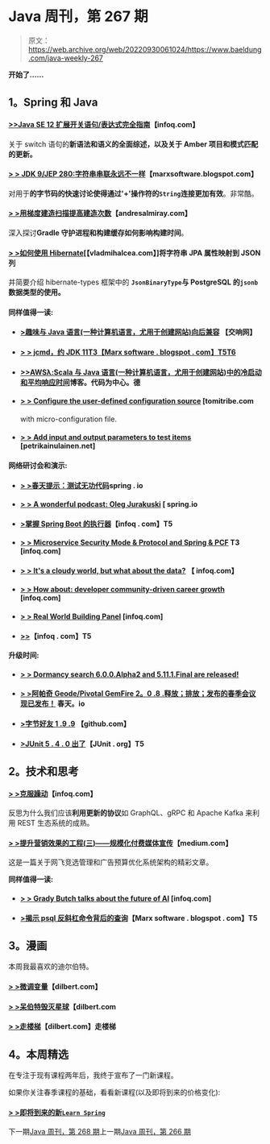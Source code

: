 # Java 周刊，第 267 期

> 原文：<https://web.archive.org/web/20220930061024/https://www.baeldung.com/java-weekly-267>

**开始了……**

## 1。Spring 和 Java

#### [**>>Java SE 12 扩展开关语句/表达式完全指南**](https://web.archive.org/web/20220625171214/https://www.infoq.com/articles/java-12-switch-expression?utm_campaign=infoq_content&utm_source=infoq&utm_medium=feed&utm_term=global)【infoq.com】

关于 switch 语句的**新语法和语义的全面综述，以及关于 Amber 项目和模式匹配的更新。**

#### [**> > JDK 9/JEP 280:字符串串联永远不一样**](https://web.archive.org/web/20220625171214/https://marxsoftware.blogspot.com/2019/01/jep-280-indify-string-concatenations.html)【marxsoftware.blogspot.com】

对用于**的字节码的快速讨论使得通过'+'操作符的`String`连接更加有效**。非常酷。

#### [**> >用梯度建造扫描提高建造次数**](https://web.archive.org/web/20220625171214/http://andresalmiray.com/improving-build-times-with-gradle-buildscans/)【andresalmiray.com】

深入探讨**Gradle 守护进程和构建缓存如何影响构建时间**。

#### [**> >如何使用 Hibernate**](https://web.archive.org/web/20220625171214/https://vladmihalcea.com/map-string-jpa-property-json-column-hibernate/)[【vladmihalcea.com】]将字符串 JPA 属性映射到 JSON 列

并简要介绍 hibernate-types 框架中的 **`JsonBinaryType`与 PostgreSQL 的`jsonb`数据类型的使用。**

#### 同样值得一读:

*   #### [**>趣味与 Java 语言(一种计算机语言，尤用于创建网站)向后兼容**](https://web.archive.org/web/20220625171214/https://www.symphonious.net/2019/02/04/fun-with-java-backwards-compatibility/) 【交响网】

*   #### [**> > jcmd，约 JDK 11**T3【Marx software . blogspot . com】T5T6](https://web.archive.org/web/20220625171214/https://marxsoftware.blogspot.com/2019/02/jcmd-jdk-11.html)

*   #### [**>>AWSλ:Scala 与 Java 语言(一种计算机语言，尤用于创建网站)中的冷启动和平均响应时间**](https://web.archive.org/web/20220625171214/https://blog.codecentric.de/en/2019/02/aws-lambda-cold-boot-and-mean-response-times-in-scala-vs-java/)博客。代码为中心。德

*   #### [**> > Configure the user-defined configuration source**](https://web.archive.org/web/20220625171214/https://www.tomitribe.com/blog/custom-configsource-with-microprofile-configuration/) [tomitribe.com

    with micro-configuration file.
*   #### [> > Add input and output parameters to test items](https://web.archive.org/web/20220625171214/https://www.petrikainulainen.net/programming/testing/adding-input-and-output-parameters-to-testproject-actions/) [petrikainulainen.net]

#### 网络研讨会和演示:

*   #### [**> >春天提示：测试无功代码**](https://web.archive.org/web/20220625171214/https://spring.io/blog/2019/02/06/spring-tips-testing-reactive-code)spring . io

*   #### [**> > A wonderful podcast: Oleg Jurakuski**](https://web.archive.org/web/20220625171214/https://spring.io/blog/2019/02/01/a-bootiful-podcast-oleg-zhurakousky) [ spring.io

*   #### [**>掌握 Spring Boot 的执行器**](https://web.archive.org/web/20220625171214/https://www.infoq.com/presentations/spring-boot-actuator?utm_campaign=infoq_content&utm_source=infoq&utm_medium=feed&utm_term=global)【infoq . com】T5

*   #### [> > Microservice Security Mode & Protocol and Spring & PCF](https://web.archive.org/web/20220625171214/https://www.infoq.com/presentations/microservices-security-spring-pcf?utm_campaign=infoq_content&utm_source=infoq&utm_medium=feed&utm_term=global) T3 [infoq.com]

*   #### [**> > It's a cloudy world, but what about the data?**](https://web.archive.org/web/20220625171214/https://www.infoq.com/presentations/microservices-pcf-pcc?utm_campaign=infoq_content&utm_source=infoq&utm_medium=feed&utm_term=global) 【 infoq.com】

*   #### [**> > How about: developer community-driven career growth**](https://web.archive.org/web/20220625171214/https://www.infoq.com/presentations/booking-game-roles?utm_campaign=infoq_content&utm_source=infoq&utm_medium=feed&utm_term=global) [infoq.com]

*   #### [**> > Real World Building Panel**](https://web.archive.org/web/20220625171214/https://www.infoq.com/presentations/architectures-panel?utm_campaign=infoq_content&utm_source=infoq&utm_medium=feed&utm_term=global) [infoq.com]

*   #### [**>>**](https://web.archive.org/web/20220625171214/https://www.infoq.com/presentations/metrics-apache-geode-micrometer?utm_campaign=infoq_content&utm_source=infoq&utm_medium=feed&utm_term=global)【infoq . com】T5

**升级时间:**

*   #### [**> > Dormancy search 6.0.0.Alpha2 and 5.11.1.Final are released!**](https://web.archive.org/web/20220625171214/http://in.relation.to/2019/02/01/hibernate-search-6-0-0-Alpha2-and-5-11-1-Final/)

*   #### [**> >阿帕奇 Geode/Pivotal GemFire 2。0 .8 .释放；排放；发布的春季会议现已发布！**](https://web.archive.org/web/20220625171214/https://spring.io/blog/2019/02/04/spring-session-for-apache-geode-pivotal-gemfire-2-0-8-release-available) 春天。io

*   #### [>字节好友 1 .9 .9](https://web.archive.org/web/20220625171214/https://github.com/raphw/byte-buddy/releases/tag/byte-buddy-1.9.9) 【github.com】

*   #### [>JUnit 5 . 4 . 0 出了](https://web.archive.org/web/20220625171214/https://junit.org/junit5/docs/5.4.0/release-notes/)【JUnit . org】T5

## 2。技术和思考

#### [**> >克服躁动**](https://web.archive.org/web/20220625171214/https://www.infoq.com/articles/overcoming-restlessness?utm_campaign=infoq_content&utm_source=infoq&utm_medium=feed&utm_term=global)【infoq.com】

反思为什么我们应该**利用更新的协议**如 GraphQL、gRPC 和 Apache Kafka 来利用 REST 生态系统的成熟。

#### [> >提升营销效果的工程(三)——规模化付费媒体宣传](https://web.archive.org/web/20220625171214/https://medium.com/netflix-techblog/engineering-to-scale-paid-media-campaigns-84ba018fb3fa)【medium.com】

这是一篇关于网飞竞选管理和广告预算优化系统架构的精彩文章。

**同样值得一读:**

*   #### [**> > Grady Butch talks about the future of AI**](https://web.archive.org/web/20220625171214/https://www.infoq.com/news/2019/02/Grady-Booch-Future-AI?utm_campaign=infoq_content&utm_source=infoq&utm_medium=feed&utm_term=global) [infoq.com]

*   #### [**>揭示 psql 反斜杠命令背后的查询**](https://web.archive.org/web/20220625171214/https://marxsoftware.blogspot.com/2019/02/psql-backslash-commands-queries.html)【Marx software . blogspot . com】T5

## 3。漫画

本周我最喜欢的迪尔伯特。

#### [**> >微调变量**](https://web.archive.org/web/20220625171214/https://dilbert.com/strip/2019-01-31)【dilbert.com】

#### [**> >呆伯特毁灭星球**](https://web.archive.org/web/20220625171214/https://dilbert.com/strip/2019-02-03)【dilbert.com

#### [**> >走楼梯**](https://web.archive.org/web/20220625171214/https://dilbert.com/strip/2019-02-02)【dilbert.com】走楼梯

## 4。本周精选

在专注于现有课程两年后，我终于宣布了一门新课程。

如果你关注春季课程的基础，看看新课程(以及即将到来的价格变化):

#### [> >即将到来的新`Learn Spring`](/web/20220625171214/https://www.baeldung.com/learn-spring-course)

下一期[Java 周刊，第 268 期](/web/20220625171214/https://www.baeldung.com/java-weekly-268)上一期[Java 周刊，第 266 期](/web/20220625171214/https://www.baeldung.com/java-weekly-266)